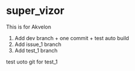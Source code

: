 # super_vizor
This is for Akvelon

1. Add dev branch + one commit + test auto build
2. Add issue_1 branch
3. Add test_1 branch

test uoto git for test_1